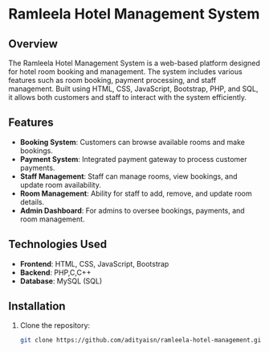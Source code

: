# Ramleela Hotel Management System

## Overview
The Ramleela Hotel Management System is a web-based platform designed for hotel room booking and management. The system includes various features such as room booking, payment processing, and staff management. Built using HTML, CSS, JavaScript, Bootstrap, PHP, and SQL, it allows both customers and staff to interact with the system efficiently.

## Features
- **Booking System**: Customers can browse available rooms and make bookings.
- **Payment System**: Integrated payment gateway to process customer payments.
- **Staff Management**: Staff can manage rooms, view bookings, and update room availability.
- **Room Management**: Ability for staff to add, remove, and update room details.
- **Admin Dashboard**: For admins to oversee bookings, payments, and room management.

## Technologies Used
- **Frontend**: HTML, CSS, JavaScript, Bootstrap
- **Backend**: PHP,C,C++
- **Database**: MySQL (SQL)
  
## Installation
1. Clone the repository:
   ```bash
   git clone https://github.com/adityaisn/ramleela-hotel-management.git

